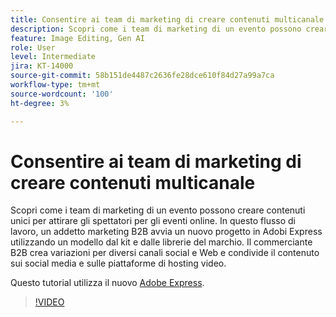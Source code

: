 ```yaml
---
title: Consentire ai team di marketing di creare contenuti multicanale
description: Scopri come i team di marketing di un evento possono creare contenuti unici per attirare gli spettatori per gli eventi online
feature: Image Editing, Gen AI
role: User
level: Intermediate
jira: KT-14000
source-git-commit: 58b151de4487c2636fe28dce610f84d27a99a7ca
workflow-type: tm+mt
source-wordcount: '100'
ht-degree: 3%

---
```


# Consentire ai team di marketing di creare contenuti multicanale

Scopri come i team di marketing di un evento possono creare contenuti unici per attirare gli spettatori per gli eventi online. In questo flusso di lavoro, un addetto marketing B2B avvia un nuovo progetto in Adobi Express utilizzando un modello dal kit e dalle librerie del marchio. Il commerciante B2B crea variazioni per diversi canali social e Web e condivide il contenuto sui social media e sulle piattaforme di hosting video.

Questo tutorial utilizza il nuovo [Adobe Express](https://www.adobe.com/express/).

>[!VIDEO](https://video.tv.adobe.com/v/3424446?quality=12&learn=on&hidetitle=true)
